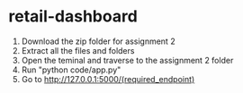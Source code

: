 # retail-dashboard
1. Download the zip folder for assignment 2
2. Extract all the files and folders
3. Open the teminal and traverse to the assignment 2 folder
3. Run "python code/app.py"
4. Go to http://127.0.0.1:5000/(required_endpoint)